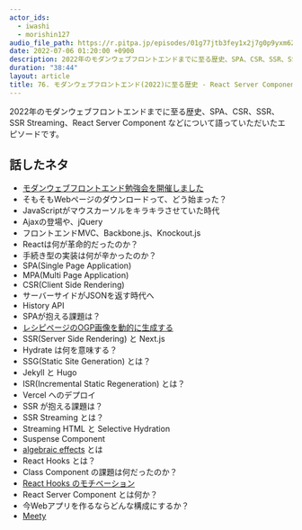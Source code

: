 ```yaml
---
actor_ids:
  - iwashi
  - morishin127
audio_file_path: https://r.pitpa.jp/episodes/01g77jtb3fey1x2j7g0p9yxm62.mp3
date: 2022-07-06 01:20:00 +0900
description: 2022年のモダンウェブフロントエンドまでに至る歴史、SPA、CSR、SSR、SSR Streaming、React Server Component などについて語っていただいたエピソードです。
duration: "38:44"
layout: article
title: 76. モダンウェブフロントエンド(2022)に至る歴史 - React Server Component、SSR Streaming w/ morishin127
---
```


2022年のモダンウェブフロントエンドまでに至る歴史、SPA、CSR、SSR、SSR Streaming、React Server Component などについて語っていただいたエピソードです。

## 話したネタ

- [モダンウェブフロントエンド勉強会を開催しました](https://techlife.cookpad.com/entry/2022/06/21/130736)
- そもそもWebページのダウンロードって、どう始まった？
- JavaScriptがマウスカーソルをキラキラさせていた時代
- Ajaxの登場や、jQuery
- フロントエンドMVC、Backbone.js、Knockout.js
- Reactは何が革命的だったのか？
- 手続き型の実装は何が辛かったのか？
- SPA(Single Page Application)
- MPA(Multi Page Application)
- CSR(Client Side Rendering)
- サーバーサイドがJSONを返す時代へ
- History API
- SPAが抱える課題は？
- [レシピページのOGP画像を動的に生成する](https://techlife.cookpad.com/entry/dynamic-og-image)
- SSR(Server Side Rendering) と Next.js
- Hydrate は何を意味する？
- SSG(Static Site Generation) とは？
- Jekyll と Hugo
- ISR(Incremental Static Regeneration) とは？
- Vercel へのデプロイ
- SSR が抱える課題は？
- SSR Streaming とは？
- Streaming HTML と Selective Hydration
- Suspense Component
- [algebraic effects](https://overreacted.io/ja/algebraic-effects-for-the-rest-of-us/) とは
- React Hooks とは？
- Class Component の課題は何だったのか？
- [React Hooks のモチベーション](https://morishin.hatenablog.com/entry/impressions-of-react-hooks)
- React Server Component とは何か？
- 今Webアプリを作るならどんな構成にするか？
- [Meety](https://meety.net/matches/IqkoOYweMjDq)
